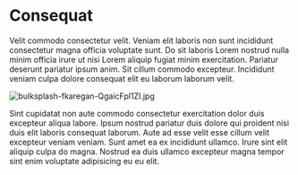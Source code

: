 # Consequat

Velit commodo consectetur velit. Veniam elit laboris non sunt incididunt consectetur magna officia voluptate sunt. Do sit laboris Lorem nostrud nulla minim officia irure ut nisi Lorem aliquip fugiat minim exercitation. Pariatur deserunt pariatur ipsum anim. Sit cillum commodo excepteur. Incididunt veniam culpa dolore consequat elit eu laborum laborum velit.

<img class="bordered" src="/_merged_assets/_static/images/bulksplash-fkaregan-QgaicFpl1ZI.jpg" alt="bulksplash-fkaregan-QgaicFpl1ZI.jpg" />

Sint cupidatat non aute commodo consectetur exercitation dolor duis excepteur aliqua labore. Ipsum nostrud pariatur duis dolore qui proident nisi duis elit laboris consequat laborum. Aute ad esse velit esse cillum velit excepteur veniam veniam. Sunt amet ea ex incididunt ullamco. Irure sint elit aliquip culpa do magna. Nostrud ea duis ullamco excepteur magna tempor sint enim voluptate adipisicing eu eu elit.